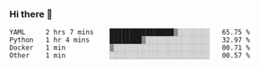 ### Hi there 👋

<!--
**gustavkrist/gustavkrist** is a ✨ _special_ ✨ repository because its `README.md` (this file) appears on your GitHub profile.

Here are some ideas to get you started:

- 🔭 I’m currently working on ...
- 🌱 I’m currently learning ...
- 👯 I’m looking to collaborate on ...
- 🤔 I’m looking for help with ...
- 💬 Ask me about ...
- 📫 How to reach me: ...
- 😄 Pronouns: ...
- ⚡ Fun fact: ...
-->

<!--START_SECTION:waka-->

```text
YAML     2 hrs 7 mins    ████████████████▒░░░░░░░░   65.75 %
Python   1 hr 4 mins     ████████▒░░░░░░░░░░░░░░░░   32.97 %
Docker   1 min           ▒░░░░░░░░░░░░░░░░░░░░░░░░   00.71 %
Other    1 min           ░░░░░░░░░░░░░░░░░░░░░░░░░   00.57 %
```

<!--END_SECTION:waka-->
